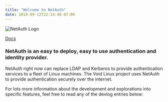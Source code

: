 ```yaml
---
title: "Welcome to NetAuth"
date: 2018-09-12T22:14:48-07:00
---
```


![NetAuth Logo](/img/NetAuthLock.png)

[Docs](https://docs.netauth.org)

### NetAuth is an easy to deploy, easy to use authentication and identity provider.

NetAuth right now can replace LDAP and Kerberos to provide
authentication services to a fleet of Linux machines.  The Void Linux
project uses NetAuth to provide authentication securely over the
internet.

For lots more information about the development and explorations into
specific features, feel free to read any of the devlog entries below:

